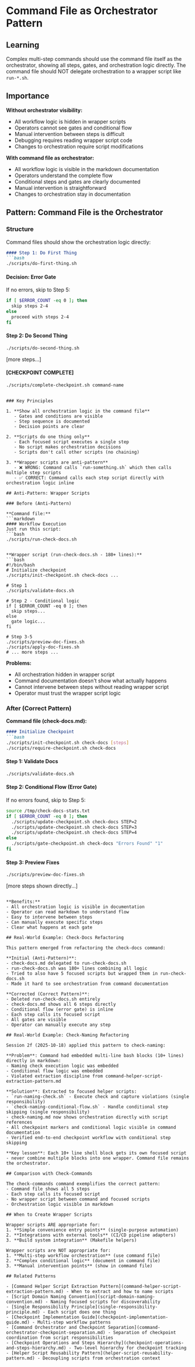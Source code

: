 # Command File as Orchestrator Pattern

## Learning

Complex multi-step commands should use the command file itself as the orchestrator, showing all steps, gates, and orchestration logic directly. The command file should NOT delegate orchestration to a wrapper script like `run-*.sh`.

## Importance

**Without orchestrator visibility:**
- All workflow logic is hidden in wrapper scripts
- Operators cannot see gates and conditional flow
- Manual intervention between steps is difficult
- Debugging requires reading wrapper script code
- Changes to orchestration require script modifications

**With command file as orchestrator:**
- All workflow logic is visible in the markdown documentation
- Operators understand the complete flow
- Conditional steps and gates are clearly documented
- Manual intervention is straightforward
- Changes to orchestration stay in documentation

## Pattern: Command File is the Orchestrator

### Structure

Command files should show the orchestration logic directly:

```markdown
#### Step 1: Do First Thing
```bash
./scripts/do-first-thing.sh
```

#### Decision: Error Gate
If no errors, skip to Step 5:
```bash
if [ $ERROR_COUNT -eq 0 ]; then
  skip steps 2-4
else
  proceed with steps 2-4
fi
```

#### Step 2: Do Second Thing
```bash
./scripts/do-second-thing.sh
```

[more steps...]

#### [CHECKPOINT COMPLETE]
```bash
./scripts/complete-checkpoint.sh command-name
```
```

### Key Principles

1. **Show all orchestration logic in the command file**
   - Gates and conditions are visible
   - Step sequence is documented
   - Decision points are clear

2. **Scripts do one thing only**
   - Each focused script executes a single step
   - No script makes orchestration decisions
   - Scripts don't call other scripts (no chaining)

3. **Wrapper scripts are anti-pattern**
   - ❌ WRONG: Command calls `run-something.sh` which then calls multiple step scripts
   - ✅ CORRECT: Command calls each step script directly with orchestration logic inline

## Anti-Pattern: Wrapper Scripts

### Before (Anti-Pattern)

**Command file:**
```markdown
#### Workflow Execution
Just run this script:
```bash
./scripts/run-check-docs.sh
```
```

**Wrapper script (run-check-docs.sh - 180+ lines):**
```bash
#!/bin/bash
# Initialize checkpoint
./scripts/init-checkpoint.sh check-docs ...

# Step 1
./scripts/validate-docs.sh

# Step 2 - Conditional logic
if [ $ERROR_COUNT -eq 0 ]; then
  skip steps...
else
  gate logic...
fi

# Step 3-5
./scripts/preview-doc-fixes.sh
./scripts/apply-doc-fixes.sh
# ... more steps ...
```

**Problems:**
- All orchestration hidden in wrapper script
- Command documentation doesn't show what actually happens
- Cannot intervene between steps without reading wrapper script
- Operator must trust the wrapper script logic

### After (Correct Pattern)

**Command file (check-docs.md):**
```markdown
#### Initialize Checkpoint
```bash
./scripts/init-checkpoint.sh check-docs [steps]
./scripts/require-checkpoint.sh check-docs
```

#### Step 1: Validate Docs
```bash
./scripts/validate-docs.sh
```

#### Step 2: Conditional Flow (Error Gate)
If no errors found, skip to Step 5:
```bash
source /tmp/check-docs-stats.txt
if [ $ERROR_COUNT -eq 0 ]; then
  ./scripts/update-checkpoint.sh check-docs STEP=2
  ./scripts/update-checkpoint.sh check-docs STEP=3
  ./scripts/update-checkpoint.sh check-docs STEP=4
else
  ./scripts/gate-checkpoint.sh check-docs "Errors Found" "1"
fi
```

#### Step 3: Preview Fixes
```bash
./scripts/preview-doc-fixes.sh
```

[more steps shown directly...]
```

**Benefits:**
- All orchestration logic is visible in documentation
- Operator can read markdown to understand flow
- Easy to intervene between steps
- Can manually execute specific steps
- Clear what happens at each gate

## Real-World Example: Check-Docs Refactoring

This pattern emerged from refactoring the check-docs command:

**Initial (Anti-Pattern)**:
- check-docs.md delegated to run-check-docs.sh
- run-check-docs.sh was 180+ lines combining all logic
- Tried to also have 5 focused scripts but wrapped them in run-check-docs.sh
- Made it hard to see orchestration from command documentation

**Corrected (Correct Pattern)**:
- Deleted run-check-docs.sh entirely
- check-docs.md shows all 6 steps directly
- Conditional flow (error gate) is inline
- Each step calls its focused script
- All gates are visible
- Operator can manually execute any step

## Real-World Example: Check-Naming Refactoring

Session 2f (2025-10-18) applied this pattern to check-naming:

**Problem**: Command had embedded multi-line bash blocks (10+ lines) directly in markdown:
- Naming check execution logic was embedded
- Conditional flow logic was embedded
- Violated extraction discipline from command-helper-script-extraction-pattern.md

**Solution**: Extracted to focused helper scripts:
- `run-naming-check.sh` - Execute check and capture violations (single responsibility)
- `check-naming-conditional-flow.sh` - Handle conditional step skipping (single responsibility)
- check-naming.md now shows orchestration directly with script references
- All checkpoint markers and conditional logic visible in command documentation
- Verified end-to-end checkpoint workflow with conditional step skipping

**Key lesson**: Each 10+ line shell block gets its own focused script - never combine multiple blocks into one wrapper. Command file remains the orchestrator.

## Comparison with Check-Commands

The check-commands command exemplifies the correct pattern:
- Command file shows all 5 steps
- Each step calls its focused script
- No wrapper script between command and focused scripts
- Orchestration logic visible in markdown

## When to Create Wrapper Scripts

Wrapper scripts ARE appropriate for:
1. **Simple convenience entry points** (single-purpose automation)
2. **Integrations with external tools** (CI/CD pipeline adapters)
3. **Build system integration** (Makefile helpers)

Wrapper scripts are NOT appropriate for:
1. **Multi-step workflow orchestration** (use command file)
2. **Complex conditional logic** (document in command file)
3. **Manual intervention points** (show in command file)

## Related Patterns

- [Command Helper Script Extraction Pattern](command-helper-script-extraction-pattern.md) - When to extract and how to name scripts
- [Script Domain Naming Convention](script-domain-naming-convention.md) - Naming focused scripts for discoverability
- [Single Responsibility Principle](single-responsibility-principle.md) - Each script does one thing
- [Checkpoint Implementation Guide](checkpoint-implementation-guide.md) - Multi-step workflow patterns
- [Command Orchestrator and Checkpoint Separation](command-orchestrator-checkpoint-separation.md) - Separation of checkpoint coordination from script responsibilities
- [Checkpoint Operations and Steps Hierarchy](checkpoint-operations-and-steps-hierarchy.md) - Two-level hierarchy for checkpoint tracking
- [Helper Script Reusability Pattern](helper-script-reusability-pattern.md) - Decoupling scripts from orchestration context
